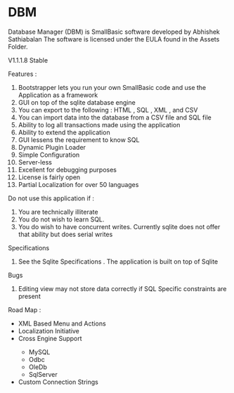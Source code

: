 # DBM
Database Manager (DBM) is SmallBasic software developed by Abhishek Sathiabalan 
The software is licensed under the EULA found in the Assets Folder. 

V1.1.1.8 Stable

Features :
<ol type = "1">
	<li> Bootstrapper lets you run your own SmallBasic code and use the Application as a framework </li>
	<li> GUI on top of the sqlite database engine </li>
	<li> You can export to the following : HTML , SQL , XML , and CSV </li>
	<li> You can import data into the database from a CSV file and SQL file </li>
	<li> Ability to log all transactions made using the application </li>
	<li> Ability to extend the application  </li>
	<li> GUI lessens the requirement to know SQL </li>
	<li> Dynamic Plugin Loader </li>
	<li> Simple Configuration </li>
	<li> Server-less </li>
	<li> Excellent for debugging purposes  </li>
	<li> License is fairly open </li>
	<li> Partial Localization for over 50 languages </li>
</ol>

Do not use this application if :
<ol type = "1">
	<li> You are technically illiterate </li>
	<li> You do not wish to learn SQL.  </li>
	<li> You do wish to have concurrent writes. Currently sqlite does not offer that ability but does serial writes </li>
</ol>
Specifications 
<ol type = "1">
	<li> See the Sqlite Specifications . The application is built on top of Sqlite</li>
</ol>

Bugs
<ol type = "1">
	<li> Editing view may not store data correctly if SQL Specific constraints are present</li>
</ol>

Road Map :
<ul>
	<li> XML Based Menu and Actions </li>
	<li> Localization Initiative </li>
	<li> Cross Engine Support </li>
	<ul>
		<li>MySQL</li>
		<li>Odbc</li>
		<li>OleDb</li>
		<li>SqlServer</li>
	</ul>
	<li>Custom Connection Strings </li>
</ul>


	
	
	

